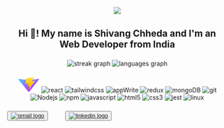 <div align="center">
  <img height="150" src="https://media.tenor.com/lNtmoshuUI8AAAAi/bahroo-hacker.gif"  />
</div>

###

<h2 align="center">Hi 👋! My name is Shivang Chheda and I'm an Web Developer from India</h2>

###

<div align="center">
  <img src="https://streak-stats.demolab.com?user=shivang2000&locale=en&mode=daily&theme=dracula&hide_border=false&border_radius=5" height="150" alt="streak graph"  />
  <img src="https://github-readme-stats.vercel.app/api/top-langs?username=shivang2000&locale=en&hide_title=false&layout=compact&card_width=320&langs_count=5&theme=dracula&hide_border=false" height="150" alt="languages graph"  />
</div>

###

<div align="center">
  <img height="35" width="50" alt="vite" src="https://github.com/devicons/devicon/blob/develop/icons/vitejs/vitejs-original.svg" />
  <img height="35" width="50" alt="react" src="https://cdn.jsdelivr.net/gh/devicons/devicon/icons/react/react-original.svg" />
  <img height="35" width="50" alt="tailwindcss" src="https://cdn.jsdelivr.net/gh/devicons/devicon@latest/icons/tailwindcss/tailwindcss-original.svg" />
  <img height="35" width="50" alt="appWrite" src="https://cdn.jsdelivr.net/gh/devicons/devicon@latest/icons/appwrite/appwrite-original.svg" />
  <img height="35" width="50" alt="redux" src="https://cdn.jsdelivr.net/gh/devicons/devicon@latest/icons/redux/redux-original.svg" />
  <img height="35" width="50" alt="mongoDB" src="https://cdn.jsdelivr.net/gh/devicons/devicon@latest/icons/mongodb/mongodb-plain-wordmark.svg" />
  <img height="35" width="50" alt="git" src="https://cdn.jsdelivr.net/gh/devicons/devicon/icons/git/git-original.svg" />
  <img height="35" width="50" alt="Nodejs" src="https://cdn.jsdelivr.net/gh/devicons/devicon@latest/icons/nodejs/nodejs-plain-wordmark.svg" />
  <img height="35" width="50" alt="npm" src="https://cdn.jsdelivr.net/gh/devicons/devicon/icons/npm/npm-original-wordmark.svg" />
  <img height="35" width="50" alt="javascript" src="https://cdn.jsdelivr.net/gh/devicons/devicon/icons/javascript/javascript-original.svg" />
  <img height="35" width="50" alt="html5" src="https://cdn.jsdelivr.net/gh/devicons/devicon/icons/html5/html5-original.svg" />
  <img height="35" width="50" alt="css3" src="https://cdn.jsdelivr.net/gh/devicons/devicon/icons/css3/css3-original.svg" />
  <img height="35" width="50" alt="jest" src="https://cdn.jsdelivr.net/gh/devicons/devicon/icons/jest/jest-plain.svg" />
  <img height="35" width="50" alt="linux" src="https://cdn.jsdelivr.net/gh/devicons/devicon/icons/linux/linux-original.svg" />
  
  <!--   
  <img height="35" width="50" alt="bash" src="https://cdn.jsdelivr.net/gh/devicons/devicon/icons/bash/bash-plain.svg" />
  <img src="https://cdn.jsdelivr.net/gh/devicons/devicon/icons/python/python-original.svg" height="30" alt="python logo"  />
  <img src="https://cdn.jsdelivr.net/gh/devicons/devicon/icons/java/java-original.svg" height="30" alt="java logo"  /> 
  -->
</div>

###

<div align="center" style="display: flex;gap: 40px">
<!--   <button>
    <a href="https://discord.com/users/396118009955221506" target="_blank">
    <img src="https://img.shields.io/static/v1?message=Discord&logo=discord&label=&color=7289DA&logoColor=white&labelColor=&style=for-the-badge" height="35" alt="discord logo"  />
  </a> 
  </button>  -->
  <button>
  <a href="mailto:shivangchheda2000@gmail.com" target="_blank">
    <img src="https://img.shields.io/static/v1?message=Gmail&logo=gmail&label=&color=D14836&logoColor=white&labelColor=&style=for-the-badge" height="35" alt="gmail logo"  />
  </a>
  </button>
  <button>
  <a href="https://www.linkedin.com/in/shivang-chheda-83400415a/" target="_blank">
    <img src="https://img.shields.io/static/v1?message=LinkedIn&logo=linkedin&label=&color=0077B5&logoColor=white&labelColor=&style=for-the-badge" height="35" alt="linkedin logo"  />
  </a>
  </button>
</div>

###
